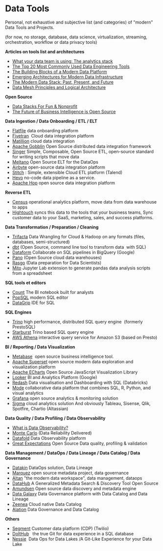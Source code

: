 # Data Tools

Personal, not exhaustive and subjective list (and categories) of "modern" Data Tools and Projects.

(for now, no storage, database, data science, virtualization, streaming, orchestration, workflow or data privacy tools)


**Articles on tools list and architectures**
- [What your data team is using: The analytics stack](https://technically.dev/posts/what-your-data-team-is-using)
- [The Top 20 Most Commonly Used Data Engineering Tools](https://www.secoda.co/blog/the-top-20-most-commonly-used-data-engineering-tools)
- [The Building Blocks of a Modern Data Platform](https://towardsdatascience.com/the-building-blocks-of-a-modern-data-platform-92e46061165)
- [Emerging Architectures for Modern Data Infrastructure](https://a16z.com/2020/10/15/the-emerging-architectures-for-modern-data-infrastructure)
- [The Modern Data Stack: Past, Present, and Future](https://blog.getdbt.com/future-of-the-modern-data-stack)
- [Data Mesh Principles and Logical Architecture](https://martinfowler.com/articles/data-mesh-principles.html)

**Open Source**
- [Data Stacks For Fun & Nonprofit](https://towardsdatascience.com/data-stacks-for-fun-nonprofit-part-ii-d375d824abf3)
- [The Future of Business Intelligence is Open Source](https://maximebeauchemin.medium.com/the-future-of-business-intelligence-is-open-source-9b654595773a)

**Data Ingestion / Data Onboarding / ETL / ELT**
- [Flatfile](https://flatfile.io) data onboarding platform
- [Fivetran](https://fivetran.com)  Cloud data integration platform
- [Matillion](https://www.matillion.com) cloud data integration
- [Apache Gobblin](https://gobblin.apache.org) Open Source distributed data integration framework 
- [Singer](https://www.singer.io) Simple, Composable, Open Source ETL, open-source standard for writing scripts that move data
- [Meltano](https://meltano.com) Open Source ELT for the DataOps
- [Airbyte](https://airbyte.io) open-source data integration platform
- [Stitch](https://www.stitchdata.com) : Simple, extensible Cloud ETL platform (Talend)
- [Hevo](https://hevodata.com) no-code data pipeline as a service.
- [Apache Hop](http://hop.incubator.apache.org) open source data integration platform

**Reverse ETL**
- [Census](https://www.getcensus.com) operational analytics platform, move data from data warehouse to apps
- [Hightouch](https://www.hightouch.io) syncs this data to the tools that your business teams, Sync customer data to your SaaS, marketing, sales, and success platforms.

**Data Transformation / Preparation / Cleaning**
- [Trifacta](https://www.trifacta.com) Data Wrangling for Cloud & Hadoop on any formats (files, databases, semi-structured)
- [dbt](https://www.getdbt.com) (Open Source, command line tool to transform data  with SQL)
- [Dataform](https://dataform.co) Collaborate on SQL pipelines in BigQuery (Google)
- [Pano](https://www.pano.dev) (Open Source cloud data warehouses)
- [Rasgo](https://www.rasgoml.com) (Data preparation for Data Scientists)
- [Mito](https://www.trymito.io) Jupyter Lab extension to generate pandas data analysis scripts from a spreadsheet

**SQL tools et editors**
- [Count](https://count.co) The BI notebook built for analysts
- [PopSQL](https://popsql.com) modern SQL editor
- [DataGrip](https://www.jetbrains.com/fr-fr/datagrip) IDE for SQL

**SQL Engines**
- [Trino](https://trino.io) high performance, distributed SQL query engine  (formerly PrestoSQL)
- [Starburst](https://www.starburst.io) Trino based SQL query engine
- [AWS Athena](https://aws.amazon.com/athena) interactive query service for Amazon S3 (based on Presto)

**BI / Reporting / Data Visualization**
- [Metabase](https://www.metabase.com)  open source business intelligence tool.
- [Apache Superset](https://superset.apache.org) open source modern data exploration and visualization platform
- [Apache ECharts](https://echarts.apache.org) Open Source JavaScript Visualization Library
- [Looker](https://looker.com) BI and Analytics Platform (Google)
- [Redash](https://redash.io) Data visualisation and Dashboarding with SQL (Databricks)
- [Mode](https://mode.com)  collaborative data platform that combines SQL, R, Python, and visual analytics
- [Grafana](https://grafana.com) open source analytics & monitoring solution
- [Sigma](https://www.sigmacomputing.com) cloud analytics solution
And obviously Tableau, Sisense, Qlik, Spotfire, Chartio (Altassian)

**Data Quality / Data Profiling / Data Observability**
- [What is Data Observability?](https://towardsdatascience.com/what-is-data-observability-40b337971e3e)
- [Monte Carlo](https://www.montecarlodata.com) (Data Reliability Delivered)
- [Datafold](https://www.datafold.com) Data Observability platform
- [Great Expectations](https://greatexpectations.io) Open Source Data quality, profiling & validation

**Data Management / DataOps / Data Lineage / Data Catalog / Data Governance**
- [Datakin](https://datakin.com) DataOps solution, Data Lineage
- [Marquez](https://marquezproject.github.io/marquez)  open source metadata project, data  governance
- [Altan](https://atlan.com) "the modern data workspace", data management, dataops
- [DataHub](https://datahubproject.io) A Generalized Metadata Search & Discovery Tool Open Source
- [Amundsen](https://www.amundsen.io) Open source data discovery and metadata engine
- [Data Galaxy](https://www.datagalaxy.com/en) Data Governance platform  with Data Catalog and Data Lineage
- [Zeenea](https://zeenea.com) Cloud native Data Catalog
- [Alation](https://www.alation.com) Data Governance and Data Catalog 

**Others**
- [Segment](https://segment.com) Customer data platform (CDP) (Twilio)
- [DoltHub](https://www.dolthub.com)   the true Git for data experience in a SQL database
- [Nessie](https://projectnessie.org)  Data Ops for Data Lakes /A Git-Like Experience for your Data Lake
